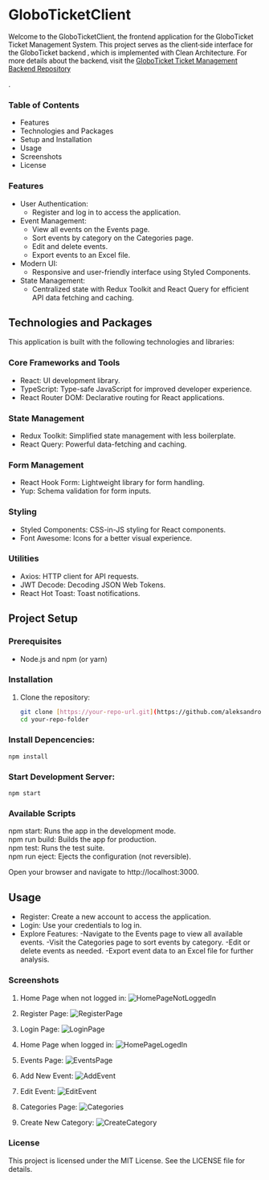 # GloboTicketClient
<p style="font-family: 'Roboto', sans-serif">Welcome to the GloboTicketClient, the frontend application for the GloboTicket Ticket Management System. This project serves as the client-side interface for the GloboTicket backend , which is implemented with Clean Architecture. For more details about the backend, visit the <a href="https://github.com/aleksandromilenkov/GloboTicketCleanArchitecture">  GloboTicket Ticket Management Backend Repository </a> </p>.

### Table of Contents
- Features
- Technologies and Packages
- Setup and Installation
- Usage
- Screenshots
- License
### Features
- User Authentication:
   - Register and log in to access the application.
- Event Management:
   - View all events on the Events page.
   - Sort events by category on the Categories page.
   - Edit and delete events.
   - Export events to an Excel file.
- Modern UI:
   - Responsive and user-friendly interface using Styled Components.
- State Management:
   - Centralized state with Redux Toolkit and React Query for efficient API data fetching and caching.
## Technologies and Packages
This application is built with the following technologies and libraries:

### Core Frameworks and Tools
  - React: UI development library.
  - TypeScript: Type-safe JavaScript for improved developer experience.
  - React Router DOM: Declarative routing for React applications.
### State Management
  - Redux Toolkit: Simplified state management with less boilerplate.
  - React Query: Powerful data-fetching and caching.
### Form Management
   - React Hook Form: Lightweight library for form handling.
   - Yup: Schema validation for form inputs.
### Styling
   - Styled Components: CSS-in-JS styling for React components.
   - Font Awesome: Icons for a better visual experience.
### Utilities
   - Axios: HTTP client for API requests.
   - JWT Decode: Decoding JSON Web Tokens.
   - React Hot Toast: Toast notifications.
## Project Setup

### Prerequisites

- Node.js and npm (or yarn)

### Installation

1. Clone the repository:
   ```bash
   git clone [https://your-repo-url.git](https://github.com/aleksandromilenkov/GloboTicketClient.git)
   cd your-repo-folder
### Install Depencencies:

    npm install 

### Start Development Server:

    npm start

### Available Scripts

npm start: Runs the app in the development mode.  
npm run build: Builds the app for production.  
npm test: Runs the test suite.  
npm run eject: Ejects the configuration (not reversible).  

Open your browser and navigate to http://localhost:3000.


## Usage
  - Register: Create a new account to access the application.
  - Login: Use your credentials to log in.
- Explore Features:
   -Navigate to the Events page to view all available events.
   -Visit the Categories page to sort events by category.
   -Edit or delete events as needed.
   -Export event data to an Excel file for further analysis.


### Screenshots

1. Home Page when not logged in:
![HomePageNotLoggedIn](https://github.com/user-attachments/assets/ab0cc315-7934-4d2c-8019-9dff786c077f)

2. Register Page:
![RegisterPage](https://github.com/user-attachments/assets/49b0fb9a-f21f-4f9f-9eea-dcb03a8440ec)

3. Login Page:
   ![LoginPage](https://github.com/user-attachments/assets/6c6836b5-43e2-45a1-a1f1-8b9174d24842)

4. Home Page when logged in:
![HomePageLogedIn](https://github.com/user-attachments/assets/ce5662a7-8117-4cea-9cc6-6d6e5e7b4fc8)

5. Events Page:
   ![EventsPage](https://github.com/user-attachments/assets/b7d9989f-e4d7-40b9-a1f7-98c4bc76d2ab)

6. Add New Event:
![AddEvent](https://github.com/user-attachments/assets/a52ddef1-1060-4c66-b0bb-1236497ae349)

7. Edit Event:
   ![EditEvent](https://github.com/user-attachments/assets/944368d0-d7a8-41ba-824b-5165a53ddfd8)

8. Categories Page:
![Categories](https://github.com/user-attachments/assets/9f34121f-6c04-4fb8-ac8f-5ce8b2ccbd51)

9. Create New Category:
 ![CreateCategory](https://github.com/user-attachments/assets/586e30ad-fcd1-4556-ac2b-788110f8f286)


### License
 This project is licensed under the MIT License. See the LICENSE file for details.

